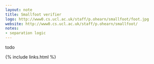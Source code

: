 ```yaml
---
layout: note
title: Smallfoot verifier
logo: http://www0.cs.ucl.ac.uk/staff/p.ohearn/smallfoot/foot.jpg
website: http://www0.cs.ucl.ac.uk/staff/p.ohearn/smallfoot/
notes:
- separation logic
---
```


todo

{% include links.html %}
